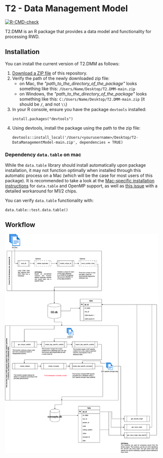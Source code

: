 
# T2 - Data Management Model

<!-- badges: start -->
[![R-CMD-check](https://github.com/UMC-Utrecht-RWE/T2-DataManagementModel/actions/workflows/R-CMD-check.yaml/badge.svg)](https://github.com/UMC-Utrecht-RWE/T2-DataManagementModel/actions/workflows/R-CMD-check.yaml)
<!-- badges: end -->

T2.DMM is an R package that provides a data model and functionality for processing RWD.

## Installation

You can install the current version of T2.DMM as follows:

1. [Download a ZIP file](https://github.com/UMC-Utrecht-RWE/T2-DataManagementModel/archive/refs/heads/main.zip) of this repository.
1. Verify the path of the newly downloaded zip file:
    - on Mac, the *"path_to_the_directory_of_the_package"* looks something like this: `/Users/Name/Desktop/T2.DMM-main.zip`
    - on Windows, the *"path_to_the_directory_of_the_package"* looks something like this: `C:/Users/Name/Desktop/T2.DMM-main.zip` (it should be **`/`**, and not `\\`)
1. In your R console, ensure you have the package `devtools` installed:
   ```
   install.packages("devtools")
   ```
1. Using devtools, install the package using the path to the zip file:
   ```
   devtools::install_local('/Users/<yourusername>/Desktop/T2-DataManagementModel-main.zip', dependencies = TRUE)
   ```

### Dependency `data.table` on mac

While the `data.table` library should install automatically upon package installation, it may not function optimally when installed through this automatic process on a Mac (which will be the case for most users of this package).
It is recommended to take a look at the [Mac-specific installation instructions](https://github.com/Rdatatable/data.table/wiki/Installation#Enable-openmp-for-macos) for `data.table` and OpenMP support, as well as [this issue](https://github.com/Rdatatable/data.table/issues/5419) with a detailed workaround for M1/2 chips.

You can verify `data.table` functionality with:
```
data.table::test.data.table()
```

## Workflow

![Overview data management](T2_DMM.png)

